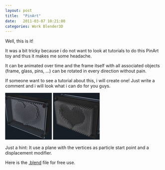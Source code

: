 ```yaml
---
layout: post
title:  "PinArt"
date:   2011-03-07 10:21:00
categories: Work Blender3D
---
```


Well, this is it!

It was a bit tricky because i do not want to look at tutorials to do this PinArt toy and thus it makes me some headache.

It can be animated over time and the frame itself with all associated objects (frame, glass, pins, ...) can be rotated in every direction without pain.

If someone want to see a tutorial about this, i will create one!
Just write a comment and i will look what i can do for you guys.

[![](/assets/pinart_front-150x150.png)](/assets/pinart_front.png)
[![](/assets/pinart_back-150x150.png)](/assets/pinart_back.png)

Just a hint:
It use a plane with the vertices as particle start point and a displacement modifier.

Here is the [.blend](/assets/pin_art_single.zip) file for free use.
